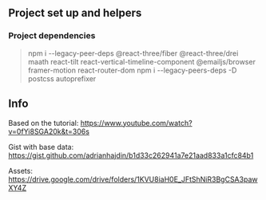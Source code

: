 ## Project set up and helpers

### Project dependencies 
> npm i --legacy-peer-deps @react-three/fiber @react-three/drei maath react-tilt react-vertical-timeline-component @emailjs/browser framer-motion react-router-dom
> npm i --legacy-peers-deps -D postcss autoprefixer




## Info
Based on the tutorial: https://www.youtube.com/watch?v=0fYi8SGA20k&t=306s

Gist with base data: https://gist.github.com/adrianhajdin/b1d33c262941a7e21aad833a1cfc84b1

Assets: https://drive.google.com/drive/folders/1KVU8iaH0E_JFtShNiR3BgCSA3pawXY4Z

